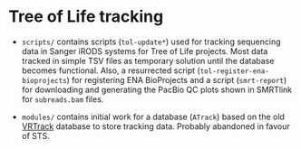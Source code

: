 # Tree of Life tracking

* `scripts/` contains scripts (`tol-update*`) used for tracking sequencing data in Sanger iRODS systems for Tree of Life projects. Most data tracked in simple TSV files as temporary solution until the database becomes functional. Also, a resurrected script (`tol-register-ena-bioprojects`) for registering ENA BioProjects and a script (`smrt-report`) for downloading and generating the PacBio QC plots shown in SMRTlink for `subreads.bam` files.

* `modules/` contains initial work for a database (`ATrack`) based on the old [VRTrack](https://github.com/VertebrateResequencing/vr-codebase/tree/develop/modules/VRTrack) database to store tracking data. Probably abandoned in favour of STS.
